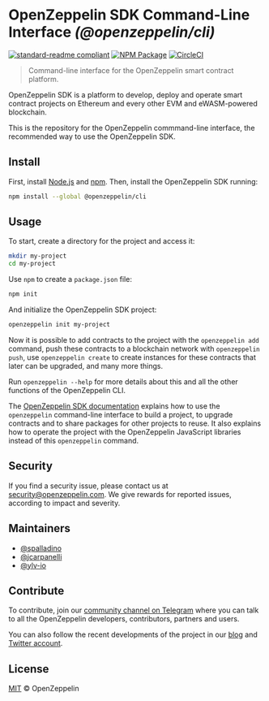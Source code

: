 # OpenZeppelin SDK Command-Line Interface _(@openzeppelin/cli)_

[![standard-readme compliant](https://img.shields.io/badge/readme%20style-standard-brightgreen.svg)](https://github.com/RichardLitt/standard-readme)
[![NPM Package](https://img.shields.io/npm/v/@openzeppelin/cli.svg?style=flat-square)](https://www.npmjs.org/package/@openzeppelin/cli)
[![CircleCI](https://circleci.com/gh/OpenZeppelin/openzeppelin-sdk/tree/master.svg?style=shield)](https://circleci.com/gh/OpenZeppelin/openzeppelin-sdk/tree/master)

> Command-line interface for the OpenZeppelin smart contract platform.

OpenZeppelin SDK is a platform to develop, deploy and operate smart contract
projects on Ethereum and every other EVM and eWASM-powered blockchain.

This is the repository for the OpenZeppelin commmand-line interface, the
recommended way to use the OpenZeppelin SDK.

## Install

First, install [Node.js](http://nodejs.org/) and [npm](https://npmjs.com/).
Then, install the OpenZeppelin SDK running:

```sh
npm install --global @openzeppelin/cli
```

## Usage

To start, create a directory for the project and access it:

```sh
mkdir my-project
cd my-project
```

Use `npm` to create a `package.json` file:

```sh
npm init
```

And initialize the OpenZeppelin SDK project:

```sh
openzeppelin init my-project
```

Now it is possible to add contracts to the project with the `openzeppelin add` command,
push these contracts to a blockchain network with `openzeppelin push`, use
`openzeppelin create` to create instances for these contracts that later can be
upgraded, and many more things.

Run `openzeppelin --help` for more details about this and all the other functions of
the OpenZeppelin CLI.

The
[OpenZeppelin SDK documentation](https://docs.openzeppelin.com/sdk/2.4)
explains how to use the `openzeppelin` command-line interface to build a project, to
upgrade contracts and to share packages for other projects to reuse. It also
explains how to operate the project with the OpenZeppelin JavaScript libraries
instead of this `openzeppelin` command.

## Security

If you find a security issue, please contact us at security@openzeppelin.com. We
give rewards for reported issues, according to impact and severity.

## Maintainers

* [@spalladino](https://github.com/spalladino)
* [@jcarpanelli](https://github.com/jcarpanelli)
* [@ylv-io](https://github.com/ylv-io)

## Contribute

To contribute, join our
[community channel on Telegram](https://t.me/zeppelinos) where you can talk to
all the OpenZeppelin developers, contributors, partners and users.

You can also follow the recent developments of the project in our
[blog](https://blog.openzeppelin.com/) and
[Twitter account](https://twitter.com/openzeppelin).

## License

[MIT](LICENSE.md) © OpenZeppelin
